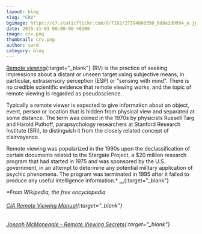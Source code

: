 ```yaml
---
layout: blog
slug: "CRV"
bgimage: https://c7.staticflickr.com/8/7182/27394860350_6d8e2d9994_o.jpg
date: 2015-11-03 00:00:00 +0100
image: crv.png
thumbnail: crv.png
author: cwrd
category: blog
---
```


[Remote viewing](https://en.wikipedia.org/wiki/Remote_viewing){:target="_blank"} (RV) is the practice of seeking impressions about a distant or unseen target using subjective means, in particular, extrasensory perception (ESP) or "sensing with mind". There is no credible scientific evidence that remote viewing works, and the topic of remote viewing is regarded as pseudoscience.

Typically a remote viewer is expected to give information about an object, event, person or location that is hidden from physical view and separated at some distance. The term was coined in the 1970s by physicists Russell Targ and Harold Puthoff, parapsychology researchers at Stanford Research Institute (SRI), to distinguish it from the closely related concept of clairvoyance.

Remote viewing was popularized in the 1990s upon the declassification of certain documents related to the Stargate Project, a $20 million research program that had started in 1975 and was sponsored by the U.S. government, in an attempt to determine any potential military application of psychic phenomena. The program was terminated in 1995 after it failed to produce any useful intelligence information.* [...](https://en.wikipedia.org/wiki/Remote_viewing){:target="_blank"}

_*From Wikipedia, the free encyclopedia_


###### [CIA Remote Viewing Manual](https://mega.nz/#!To9HkKbJ!5S0ZrjSfpy8P5sf_xz2xGEmXp29OFRl9XqFVXgcUqRA){:target="_blank"}

###### [Joseph McMoneagle - Remote Viewing Secrets](https://mega.nz/#!X09GQTKa!t6wR2mQQqkzUwR50RAK9YxAQSkbOtbwRGMZu1DmsuVw){:target="_blank"}
